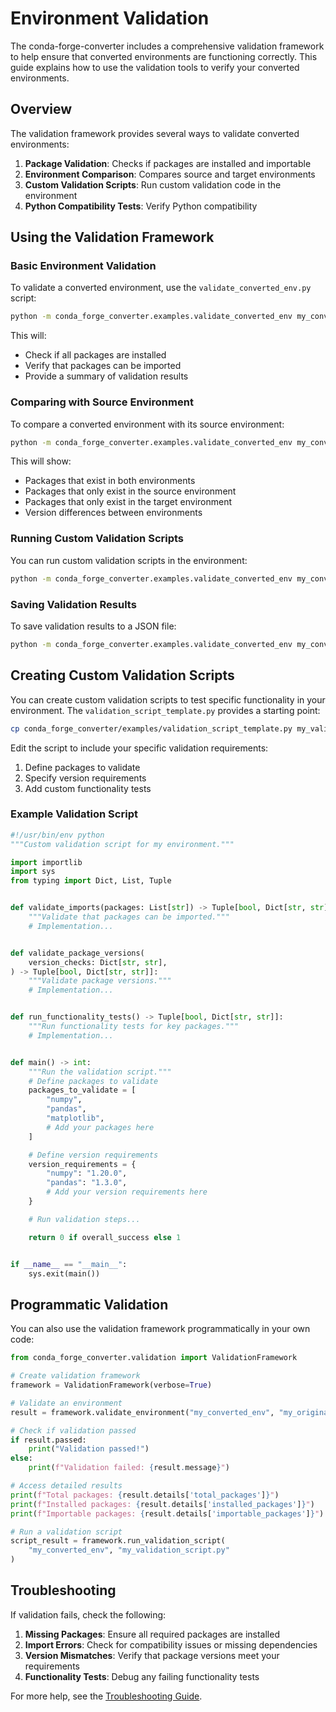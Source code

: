# Environment Validation

The conda-forge-converter includes a comprehensive validation framework to help ensure that converted environments are functioning correctly. This guide explains how to use the validation tools to verify your converted environments.

## Overview

The validation framework provides several ways to validate converted environments:

1. **Package Validation**: Checks if packages are installed and importable
1. **Environment Comparison**: Compares source and target environments
1. **Custom Validation Scripts**: Run custom validation code in the environment
1. **Python Compatibility Tests**: Verify Python compatibility

## Using the Validation Framework

### Basic Environment Validation

To validate a converted environment, use the `validate_converted_env.py` script:

```bash
python -m conda_forge_converter.examples.validate_converted_env my_converted_env
```

This will:

- Check if all packages are installed
- Verify that packages can be imported
- Provide a summary of validation results

### Comparing with Source Environment

To compare a converted environment with its source environment:

```bash
python -m conda_forge_converter.examples.validate_converted_env my_converted_env --source-env my_original_env
```

This will show:

- Packages that exist in both environments
- Packages that only exist in the source environment
- Packages that only exist in the target environment
- Version differences between environments

### Running Custom Validation Scripts

You can run custom validation scripts in the environment:

```bash
python -m conda_forge_converter.examples.validate_converted_env my_converted_env --script my_validation_script.py
```

### Saving Validation Results

To save validation results to a JSON file:

```bash
python -m conda_forge_converter.examples.validate_converted_env my_converted_env --output validation_results.json
```

## Creating Custom Validation Scripts

You can create custom validation scripts to test specific functionality in your environment. The `validation_script_template.py` provides a starting point:

```bash
cp conda_forge_converter/examples/validation_script_template.py my_validation_script.py
```

Edit the script to include your specific validation requirements:

1. Define packages to validate
1. Specify version requirements
1. Add custom functionality tests

### Example Validation Script

```python
#!/usr/bin/env python
"""Custom validation script for my environment."""

import importlib
import sys
from typing import Dict, List, Tuple


def validate_imports(packages: List[str]) -> Tuple[bool, Dict[str, str]]:
    """Validate that packages can be imported."""
    # Implementation...


def validate_package_versions(
    version_checks: Dict[str, str],
) -> Tuple[bool, Dict[str, str]]:
    """Validate package versions."""
    # Implementation...


def run_functionality_tests() -> Tuple[bool, Dict[str, str]]:
    """Run functionality tests for key packages."""
    # Implementation...


def main() -> int:
    """Run the validation script."""
    # Define packages to validate
    packages_to_validate = [
        "numpy",
        "pandas",
        "matplotlib",
        # Add your packages here
    ]

    # Define version requirements
    version_requirements = {
        "numpy": "1.20.0",
        "pandas": "1.3.0",
        # Add your version requirements here
    }

    # Run validation steps...

    return 0 if overall_success else 1


if __name__ == "__main__":
    sys.exit(main())
```

## Programmatic Validation

You can also use the validation framework programmatically in your own code:

```python
from conda_forge_converter.validation import ValidationFramework

# Create validation framework
framework = ValidationFramework(verbose=True)

# Validate an environment
result = framework.validate_environment("my_converted_env", "my_original_env")

# Check if validation passed
if result.passed:
    print("Validation passed!")
else:
    print(f"Validation failed: {result.message}")

# Access detailed results
print(f"Total packages: {result.details['total_packages']}")
print(f"Installed packages: {result.details['installed_packages']}")
print(f"Importable packages: {result.details['importable_packages']}")

# Run a validation script
script_result = framework.run_validation_script(
    "my_converted_env", "my_validation_script.py"
)
```

## Troubleshooting

If validation fails, check the following:

1. **Missing Packages**: Ensure all required packages are installed
1. **Import Errors**: Check for compatibility issues or missing dependencies
1. **Version Mismatches**: Verify that package versions meet your requirements
1. **Functionality Tests**: Debug any failing functionality tests

For more help, see the [Troubleshooting Guide](troubleshooting.md).
